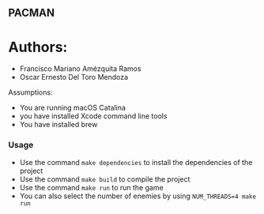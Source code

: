 ## PACMAN
Authors:
======
- Francisco Mariano Amézquita Ramos
- Oscar Ernesto Del Toro Mendoza 


Assumptions: 
- You are running macOS Catalina
- you have installed Xcode command line tools
- You have installed brew


### Usage
- Use the command `make dependencies` to install the dependencies of the project
- Use the command `make build` to compile the project
- Use the command `make run` to run the game
- You can also select the number of enemies by using `NUM_THREADS=4 make run`


